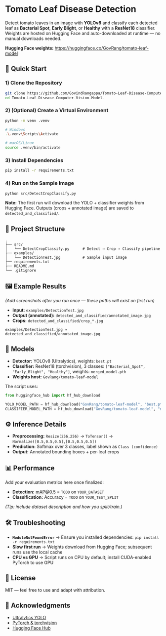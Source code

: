 # Tomato Leaf Disease Detection

Detect tomato leaves in an image with **YOLOv8** and classify each detected leaf as **Bacterial Spot**, **Early Blight**, or **Healthy** with a **ResNet18** classifier. Weights are hosted on Hugging Face and auto-downloaded at runtime — no manual downloads needed.

**Hugging Face weights:** https://huggingface.co/GovRang/tomato-leaf-model

## 🚀 Quick Start

### 1) Clone the Repository
```bash
git clone https://github.com/GovindRangappa/Tomato-Leaf-Disease-Computer-Vision-Model-.git
cd Tomato-Leaf-Disease-Computer-Vision-Model-
```

### 2) (Optional) Create a Virtual Environment
```bash
python -m venv .venv

# Windows
.\.venv\Scripts\Activate

# macOS/Linux
source .venv/bin/activate
```

### 3) Install Dependencies
```bash
pip install -r requirements.txt
```

### 4) Run on the Sample Image
```bash
python src/DetectCropClassify.py
```

**Note:** The first run will download the YOLO + classifier weights from Hugging Face. Outputs (crops + annotated image) are saved to `detected_and_classified/`.

## 🧱 Project Structure

```
.
├── src/
│   └── DetectCropClassify.py      # Detect → Crop → Classify pipeline
├── examples/
│   └── DetectionTest.jpg          # Sample input image
├── requirements.txt
├── README.md
└── .gitignore
```

## 🖼️ Example Results

*(Add screenshots after you run once — these paths will exist on first run)*

* **Input:** `examples/DetectionTest.jpg`
* **Output (annotated):** `detected_and_classified/annotated_image.jpg`
* **Crops:** `detected_and_classified/crop_*.jpg`

```
examples/DetectionTest.jpg → detected_and_classified/annotated_image.jpg
```

## 🧠 Models

* **Detector:** YOLOv8 (Ultralytics), weights: `best.pt`
* **Classifier:** ResNet18 (torchvision), 3 classes: `["Bacterial_Spot", "Early_Blight", "Healthy"]`, weights: `merged_model.pth`
* **Weights host:** `GovRang/tomato-leaf-model`

The script uses:

```python
from huggingface_hub import hf_hub_download

YOLO_MODEL_PATH = hf_hub_download("GovRang/tomato-leaf-model", "best.pt")
CLASSIFIER_MODEL_PATH = hf_hub_download("GovRang/tomato-leaf-model", "merged_model.pth")
```

## ⚙️ Inference Details

* **Preprocessing:** `Resize(256,256)` → `ToTensor()` → `Normalize([0.5,0.5,0.5],[0.5,0.5,0.5])`
* **Prediction:** Softmax over 3 classes, label shown as `Class (confidence)`
* **Output:** Annotated bounding boxes + per-leaf crops

## 📊 Performance

Add your evaluation metrics here once finalized:

* **Detection:** mAP@0.5 = `TODO` on `YOUR_DATASET`
* **Classification:** Accuracy = `TODO` on `YOUR_TEST_SPLIT`

*(Tip: include dataset description and how you split/train.)*

## 🛠️ Troubleshooting

* **`ModuleNotFoundError`** → Ensure you installed dependencies: `pip install -r requirements.txt`
* **Slow first run** → Weights download from Hugging Face; subsequent runs use the local cache
* **CPU vs GPU** → Script runs on CPU by default; install CUDA-enabled PyTorch to use GPU

## 📄 License

MIT — feel free to use and adapt with attribution.

## 🙌 Acknowledgments

* [Ultralytics YOLO](https://github.com/ultralytics/ultralytics)
* [PyTorch & torchvision](https://pytorch.org/)
* [Hugging Face Hub](https://huggingface.co/docs/huggingface_hub/)
